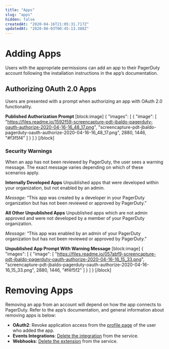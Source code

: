 ```yaml
---
title: "Apps"
slug: "apps"
hidden: false
createdAt: "2020-04-16T21:05:31.717Z"
updatedAt: "2020-06-03T00:45:13.388Z"
---
```

# Adding Apps
Users with the appropriate permissions can add an app to their PagerDuty account following the installation instructions in the app’s documentation. 

## Authorizing OAuth 2.0 Apps
Users are presented with a prompt when authorizing an app with OAuth 2.0 functionality.

**Published Authorization Prompt**
[block:image]
{
  "images": [
    {
      "image": [
        "https://files.readme.io/1592f59-screencapture-pdt-jbaldo-pagerduty-oauth-authorize-2020-04-16-16_48_17.png",
        "screencapture-pdt-jbaldo-pagerduty-oauth-authorize-2020-04-16-16_48_17.png",
        2880,
        1446,
        "#f3f5f4"
      ]
    }
  ]
}
[/block]
### Security Warnings

When an app has not been reviewed by PagerDuty, the user sees a warning message. The exact message varies depending on which of these scenarios apply.

**Internally Developed Apps**
Unpublished apps that were developed within your organization, but not enabled by an admin.

*Message:* “This app was created by a developer in your PagerDuty organization but has not been reviewed or approved by PagerDuty.”

**All Other Unpublished Apps**
Unpublished apps which are not admin approved and were not developed by a member of your PagerDuty organization.

*Message:* “This app was enabled by an admin of your PagerDuty organization but has not been reviewed or approved by PagerDuty.”

**Unpublished App Prompt With Warning Message**
[block:image]
{
  "images": [
    {
      "image": [
        "https://files.readme.io/057abf9-screencapture-pdt-jbaldo-pagerduty-oauth-authorize-2020-04-16-16_15_33.png",
        "screencapture-pdt-jbaldo-pagerduty-oauth-authorize-2020-04-16-16_15_33.png",
        2880,
        1446,
        "#f4f5f2"
      ]
    }
  ]
}
[/block]
# Removing Apps
Removing an app from an account will depend on how the app connects to PagerDuty. Refer to the app’s documentation, and general information about removing apps is below:

* **OAuth2**: Revoke application access from the [profile page](https://support.pagerduty.com/docs/configuring-a-user-profile#section-revoking-application-access) of the user who added the app.
* **Events Integrations**: [Delete the integration](https://support.pagerduty.com/docs/services-and-integrations#section-delete-an-integration-from-a-service) from the service.
* **Webhooks**: [Delete the extension](https://support.pagerduty.com/docs/extensions-add-ons#section-managing-extensions-on-the-service-details-page) from the service.